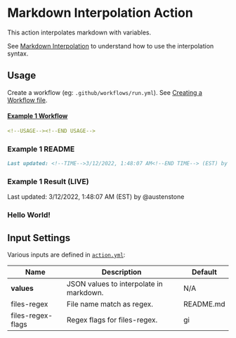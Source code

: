 # Markdown Interpolation Action

This action interpolates markdown with variables.

See [Markdown Interpolation](https://github.com/austenstone/markdown-interpolation#writing) to understand how to use the interpolation syntax.

## Usage
Create a workflow (eg: `.github/workflows/run.yml`). See [Creating a Workflow file](https://help.github.com/en/articles/configuring-a-workflow#creating-a-workflow-file).

#### [Example 1 Workflow](https://github.com/austenstone/markdown-interpolation-action/blob/main/.github/workflows/usage.yml)

```yml
<!--USAGE--><!--END USAGE-->
```
### Example 1 README
```md
Last updated: <!--TIME-->3/12/2022, 1:48:07 AM<!--END TIME--> (EST) by @<!--AUTHOR-->austenstone<!--END AUTHOR-->
```

### Example 1 Result (LIVE)
Last updated: <!--TIME-->3/12/2022, 1:48:07 AM<!--END TIME--> (EST) by @<!--AUTHOR-->austenstone<!--END AUTHOR-->

### <!--MESSAGE-->Hello World!<!--END MESSAGE-->

## Input Settings
Various inputs are defined in [`action.yml`](action.yml):

| Name | Description | Default |
| --- | - | - |
| **values** | JSON values to interpolate in markdown. | N/A |
| files-regex | File name match as regex. | README.md |
| files-regex-flags | Regex flags for files-regex. | gi |

